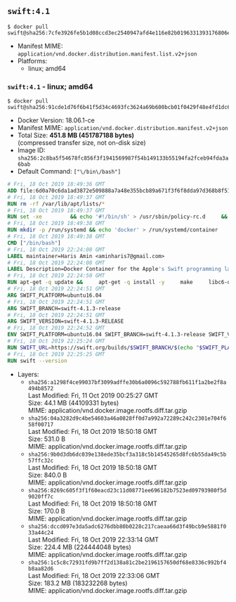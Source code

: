 ## `swift:4.1`

```console
$ docker pull swift@sha256:7cfe3926fe5b1d08ccd3ec2540947afd4e116e82b0196331393176806e333319
```

-	Manifest MIME: `application/vnd.docker.distribution.manifest.list.v2+json`
-	Platforms:
	-	linux; amd64

### `swift:4.1` - linux; amd64

```console
$ docker pull swift@sha256:91cde1d76f6b41f5d34c4693fc3624a69b600bcb01f0429f48e4fd1dc61be8e5
```

-	Docker Version: 18.06.1-ce
-	Manifest MIME: `application/vnd.docker.distribution.manifest.v2+json`
-	Total Size: **451.8 MB (451787188 bytes)**  
	(compressed transfer size, not on-disk size)
-	Image ID: `sha256:2c8ba5f54678fc856f3f1941569987f54b149133b55194fa2fceb94fda3a6bab`
-	Default Command: `["\/bin\/bash"]`

```dockerfile
# Fri, 18 Oct 2019 18:49:36 GMT
ADD file:6d0a70c6da1ad3872e509888a7a48e355bcb89a671f3f6f8dda97d368b8f51e9 in / 
# Fri, 18 Oct 2019 18:49:37 GMT
RUN rm -rf /var/lib/apt/lists/*
# Fri, 18 Oct 2019 18:49:37 GMT
RUN set -xe 		&& echo '#!/bin/sh' > /usr/sbin/policy-rc.d 	&& echo 'exit 101' >> /usr/sbin/policy-rc.d 	&& chmod +x /usr/sbin/policy-rc.d 		&& dpkg-divert --local --rename --add /sbin/initctl 	&& cp -a /usr/sbin/policy-rc.d /sbin/initctl 	&& sed -i 's/^exit.*/exit 0/' /sbin/initctl 		&& echo 'force-unsafe-io' > /etc/dpkg/dpkg.cfg.d/docker-apt-speedup 		&& echo 'DPkg::Post-Invoke { "rm -f /var/cache/apt/archives/*.deb /var/cache/apt/archives/partial/*.deb /var/cache/apt/*.bin || true"; };' > /etc/apt/apt.conf.d/docker-clean 	&& echo 'APT::Update::Post-Invoke { "rm -f /var/cache/apt/archives/*.deb /var/cache/apt/archives/partial/*.deb /var/cache/apt/*.bin || true"; };' >> /etc/apt/apt.conf.d/docker-clean 	&& echo 'Dir::Cache::pkgcache ""; Dir::Cache::srcpkgcache "";' >> /etc/apt/apt.conf.d/docker-clean 		&& echo 'Acquire::Languages "none";' > /etc/apt/apt.conf.d/docker-no-languages 		&& echo 'Acquire::GzipIndexes "true"; Acquire::CompressionTypes::Order:: "gz";' > /etc/apt/apt.conf.d/docker-gzip-indexes 		&& echo 'Apt::AutoRemove::SuggestsImportant "false";' > /etc/apt/apt.conf.d/docker-autoremove-suggests
# Fri, 18 Oct 2019 18:49:38 GMT
RUN mkdir -p /run/systemd && echo 'docker' > /run/systemd/container
# Fri, 18 Oct 2019 18:49:38 GMT
CMD ["/bin/bash"]
# Fri, 18 Oct 2019 22:24:08 GMT
LABEL maintainer=Haris Amin <aminharis7@gmail.com>
# Fri, 18 Oct 2019 22:24:08 GMT
LABEL Description=Docker Container for the Apple's Swift programming language
# Fri, 18 Oct 2019 22:24:50 GMT
RUN apt-get -q update &&     apt-get -q install -y     make     libc6-dev     clang-3.8     curl     libedit-dev     libpython2.7     libicu-dev     libssl-dev     libxml2     tzdata     git     libcurl4-openssl-dev     pkg-config     && update-alternatives --quiet --install /usr/bin/clang clang /usr/bin/clang-3.8 100     && update-alternatives --quiet --install /usr/bin/clang++ clang++ /usr/bin/clang++-3.8 100     && rm -r /var/lib/apt/lists/*
# Fri, 18 Oct 2019 22:24:51 GMT
ARG SWIFT_PLATFORM=ubuntu16.04
# Fri, 18 Oct 2019 22:24:51 GMT
ARG SWIFT_BRANCH=swift-4.1.3-release
# Fri, 18 Oct 2019 22:24:51 GMT
ARG SWIFT_VERSION=swift-4.1.3-RELEASE
# Fri, 18 Oct 2019 22:24:52 GMT
ENV SWIFT_PLATFORM=ubuntu16.04 SWIFT_BRANCH=swift-4.1.3-release SWIFT_VERSION=swift-4.1.3-RELEASE
# Fri, 18 Oct 2019 22:25:24 GMT
RUN SWIFT_URL=https://swift.org/builds/$SWIFT_BRANCH/$(echo "$SWIFT_PLATFORM" | tr -d .)/$SWIFT_VERSION/$SWIFT_VERSION-$SWIFT_PLATFORM.tar.gz     && curl -fSsL $SWIFT_URL -o swift.tar.gz     && curl -fSsL $SWIFT_URL.sig -o swift.tar.gz.sig     && export GNUPGHOME="$(mktemp -d)"     && set -e;         for key in           8513444E2DA36B7C1659AF4D7638F1FB2B2B08C4           A3BAFD3556A59079C06894BD63BC1CFE91D306C6           5E4DF843FB065D7F7E24FBA2EF5430F071E1B235         ; do           gpg --quiet --keyserver ha.pool.sks-keyservers.net --recv-keys "$key";         done     && gpg --batch --verify --quiet swift.tar.gz.sig swift.tar.gz     && tar -xzf swift.tar.gz --directory / --strip-components=1     && rm -r "$GNUPGHOME" swift.tar.gz.sig swift.tar.gz     && chmod -R o+r /usr/lib/swift
# Fri, 18 Oct 2019 22:25:25 GMT
RUN swift --version
```

-	Layers:
	-	`sha256:a1298f4ce99037bf3099adffe30b6a0096c592788fb611f1a2be2f8a494b8572`  
		Last Modified: Fri, 11 Oct 2019 00:25:27 GMT  
		Size: 44.1 MB (44109331 bytes)  
		MIME: application/vnd.docker.image.rootfs.diff.tar.gzip
	-	`sha256:04a3282d9c4be54603a46a0828ff0d7a992a72289c242c2301e704f658f00717`  
		Last Modified: Fri, 18 Oct 2019 18:50:18 GMT  
		Size: 531.0 B  
		MIME: application/vnd.docker.image.rootfs.diff.tar.gzip
	-	`sha256:9b0d3db6dc039e138ede35bcf3a318c5b14545265d8fc6b55da49c5b57ffc32c`  
		Last Modified: Fri, 18 Oct 2019 18:50:18 GMT  
		Size: 840.0 B  
		MIME: application/vnd.docker.image.rootfs.diff.tar.gzip
	-	`sha256:8269c605f3f1f60eacd23c11d08771ee696182b7523ed09793980f5d9020ff7c`  
		Last Modified: Fri, 18 Oct 2019 18:50:18 GMT  
		Size: 170.0 B  
		MIME: application/vnd.docker.image.rootfs.diff.tar.gzip
	-	`sha256:dccd097e3da5adc6276dbb80b0228c217caeaa66d3f49bcb9e5881f033a44c24`  
		Last Modified: Fri, 18 Oct 2019 22:33:14 GMT  
		Size: 224.4 MB (224444048 bytes)  
		MIME: application/vnd.docker.image.rootfs.diff.tar.gzip
	-	`sha256:1c5c8c72931fd9b7ff2d138a81c2be2196157650df68e8336c992bf4b8aa82d6`  
		Last Modified: Fri, 18 Oct 2019 22:33:06 GMT  
		Size: 183.2 MB (183232268 bytes)  
		MIME: application/vnd.docker.image.rootfs.diff.tar.gzip
